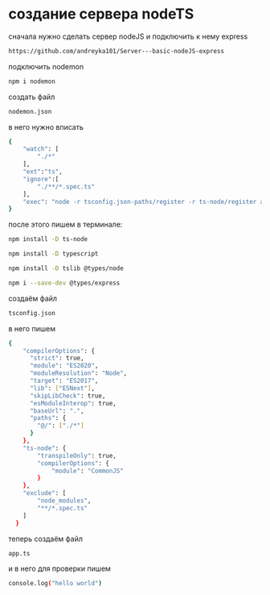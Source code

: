 # создание сервера nodeTS

сначала нужно сделать сервер nodeJS и подключить к нему express

``` bash
https://github.com/andreyka101/Server---basic-nodeJS-express
```

подключить nodemon

``` bash
npm i nodemon
```

создать файл

``` bash
nodemon.json
```

в него нужно вписать 

``` bash
{
    "watch": [
        "./*"
    ],
    "ext":"ts",
    "ignore":[
        "./**/*.spec.ts"
    ],
    "exec": "node -r tsconfig.json-paths/register -r ts-node/register app.ts"
}
```

после этого пишем в терминале:
``` bash
npm install -D ts-node
```

``` bash
npm install -D typescript
```

``` bash
npm install -D tslib @types/node
```

``` bash
npm i --save-dev @types/express
```

создаём файл

``` bash
tsconfig.json
```

в него пишем

``` bash
{
    "compilerOptions": {
      "strict": true,
      "module": "ES2020",
      "moduleResolution": "Node",
      "target": "ES2017",
      "lib": ["ESNext"],
      "skipLibCheck": true,
      "esModuleInterop": true,
      "baseUrl": ".",
      "paths": {
        "@/": ["./*"]
      }
    },
    "ts-node": {
        "transpileOnly": true,
        "compilerOptions": {
            "module": "CommonJS"
        }
    },
    "exclude": [
        "node_modules",
        "**/*.spec.ts"
    ]
  }
```

теперь создаём файл

``` bash
app.ts
```

и в него для проверки пишем

``` bash
console.log("hello world")
```


